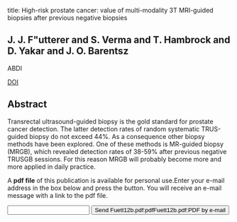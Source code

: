 title: High-risk prostate cancer: value of multi-modality 3T MRI-guided biopsies after previous negative biopsies

## J. J. F"utterer and S. Verma and T. Hambrock and D. Yakar and J. O. Barentsz
ABDI

<a href="https://doi.org/10.1007/s00261-011-9818-6">DOI</a>

## Abstract
Transrectal ultrasound-guided biopsy is the gold standard for prostate cancer detection. The latter detection rates of random systematic TRUS-guided biopsy do not exceed 44%. As a consequence other biopsy methods have been explored. One of these methods is MR-guided biopsy (MRGB), which revealed detection rates of 38-59% after previous negative TRUSGB sessions. For this reason MRGB will probably become more and more applied in daily practice.

A <b>pdf file</b> of this publication is available for personal use.Enter your e-mail address in the box below and press the button. You will receive an e-mail message with a link to the pdf file.
<form action="sender.php">  <input type="text" name="email">  <input type="submit" value="Send Fuett12b.pdf:pdfFuett12b.pdf:PDF by e-mail"></form>